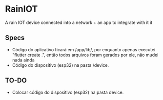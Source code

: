 # RainIOT
A rain IOT device connected into a network + an app to integrate with it it

## Specs
- Código do aplicativo ficará em /app/lib/, por enquanto apenas executei "flutter create .", então todos arquivos foram gerados por ele, não mudei nada ainda
- Código do dispositivo (esp32) na pasta /device.

## TO-DO
- Colocar código do dispositivo (esp32) na pasta device.

